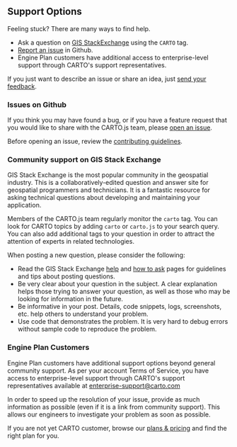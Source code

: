 ## Support Options

Feeling stuck? There are many ways to find help.

* Ask a question on [GIS StackExchange](https://gis.stackexchange.com/questions/tagged/carto) using the `CARTO` tag.
* [Report an issue](https://github.com/CartoDB/carto.js/issues) in Github.
* Engine Plan customers have additional access to enterprise-level support through CARTO's support representatives.

If you just want to describe an issue or share an idea, just <a class="typeform-share" href="https://cartohq.typeform.com/to/mH6RRl" data-mode="popup" target="_blank"> send your feedback</a><script>(function() { var qs,js,q,s,d=document, gi=d.getElementById, ce=d.createElement, gt=d.getElementsByTagName, id="typef_orm_share", b="https://embed.typeform.com/"; if(!gi.call(d,id)){ js=ce.call(d,"script"); js.id=id; js.src=b+"embed.js"; q=gt.call(d,"script")[0]; q.parentNode.insertBefore(js,q) } })() </script>.

### Issues on Github

If you think you may have found a bug, or if you have a feature request that you would like to share with the CARTO.js team, please [open an issue](https://github.com/cartodb/carto.js/issues/new). 

Before opening an issue, review the [contributing guidelines](https://github.com/CartoDB/carto.js/blob/develop/CONTRIBUTING.md#filling-a-ticket).


### Community support on GIS Stack Exchange

GIS Stack Exchange is the most popular community in the geospatial industry. This is a collaboratively-edited question and answer site for geospatial programmers and technicians. It is a fantastic resource for asking technical questions about developing and maintaining your application.

Members of the CARTO.js team regularly monitor the `carto` tag. You can look for CARTO topics by adding `carto` or `carto.js` to your search query. You can also add additional tags to your question in order to attract the attention of experts in related technologies.


When posting a new question, please consider the following:

* Read the GIS Stack Exchange [help](https://gis.stackexchange.com/help) and [how to ask](https://gis.stackexchange.com/help/how-to-ask) pages for guidelines and tips about posting questions.
* Be very clear about your question in the subject. A clear explanation helps those trying to answer your question, as well as those who may be looking for information in the future.
* Be informative in your post. Details, code snippets, logs, screenshots, etc. help others to understand your problem.
* Use code that demonstrates the problem. It is very hard to debug errors without sample code to reproduce the problem.

### Engine Plan Customers

Engine Plan customers have additional support options beyond general community support. As per your account Terms of Service, you have access to enterprise-level support through CARTO's support representatives available at [enterprise-support@carto.com](mailto:enterprise-support@carto.com)

In order to speed up the resolution of your issue, provide as much information as possible (even if it is a link from community support). This allows our engineers to investigate your problem as soon as possible.

If you are not yet CARTO customer, browse our [plans & pricing](https://carto.com/pricing/) and find the right plan for you.
